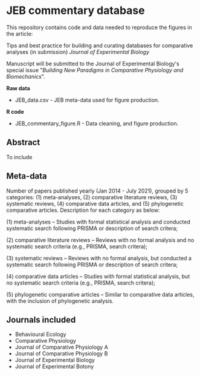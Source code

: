 # JEB commentary database

This repository contains code and data needed to reproduce the figures in the article:

Tips and best practice for building and curating databases for comparative analyses (in submission) *Journal of Experimental Biology*

Manuscript will be submitted to the Journal of Experimental Biology's special issue "*Building New Paradigms in Comparative Physiology and Biomechanics*".

**Raw data**
- JEB_data.csv - JEB meta-data used for figure production.

**R code**
- JEB_commentary_figure.R - Data cleaning, and figure production.

## Abstract
To include

## Meta-data
Number of papers published yearly (Jan 2014 - July 2021), grouped by 5 categories: (1) meta-analyses, (2) comparative literature reviews, (3) systematic reviews, (4) comparative data articles, and (5) phylogenetic comparative articles. Description for each category as below:

(1) meta-analyses – Studies with formal statistical analysis and conducted systematic search following PRISMA or description of search critera;

(2) comparative literature reviews – Reviews with no formal analysis and no systematic search criteria (e.g., PRISMA, search critera);

(3) systematic reviews – Reviews with no formal analysis, but conducted a systematic search following PRISMA or description of search critera;

(4) comparative data articles – Studies with formal statistical analysis, but no systematic search criteria (e.g., PRISMA, search critera);

(5) phylogenetic comparative articles – Similar to comparative data articles, with the inclusion of phylogenetic analysis.

## Journals included
- Behavioural Ecology
- Comparative Physiology
- Journal of Comparative Physiology A
- Journal of Comparative Physiology B
- Journal of Experimental Biology
- Journal of Experimental Botony
